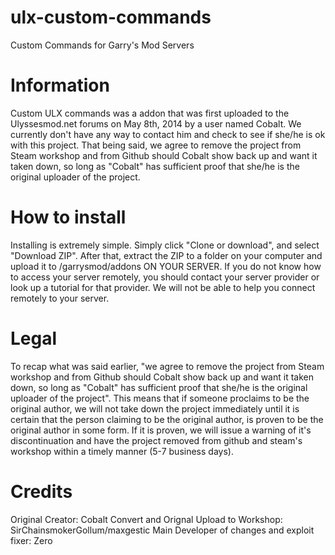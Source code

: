 # ulx-custom-commands
 Custom Commands for Garry's Mod Servers

# Information
Custom ULX commands was a addon that was first uploaded to the Ulyssesmod.net forums on May 8th, 2014 by a user named Cobalt. We currently don't have any way to contact him and check to see if she/he is ok with this project. That being said, we agree to remove the project from Steam workshop and from Github should Cobalt show back up and want it taken down, so long as "Cobalt" has sufficient proof that she/he is the original uploader of the project.

# How to install
Installing is extremely simple. Simply click "Clone or download", and select "Download ZIP". After that, extract the ZIP to a folder on your computer and upload it to /garrysmod/addons ON YOUR SERVER.
If you do not know how to access your server remotely, you should contact your server provider or look up a tutorial for that provider. We will not be able to help you connect remotely to your server.

# Legal
To recap what was said earlier, "we agree to remove the project from Steam workshop and from Github should Cobalt show back up and want it taken down, so long as "Cobalt" has sufficient proof that she/he is the original uploader of the project". This means that if someone proclaims to be the original author, we will not take down the project immediately until it is certain that the person claiming to be the original author, is proven to be the original author in some form. If it is proven, we will issue a warning of it's discontinuation and have the project removed from github and steam's workshop within a timely manner (5-7 business days).

# Credits
Original Creator: Cobalt
Convert and Orignal Upload to Workshop: SirChainsmokerGollum/maxgestic
Main Developer of changes and exploit fixer: Zero
